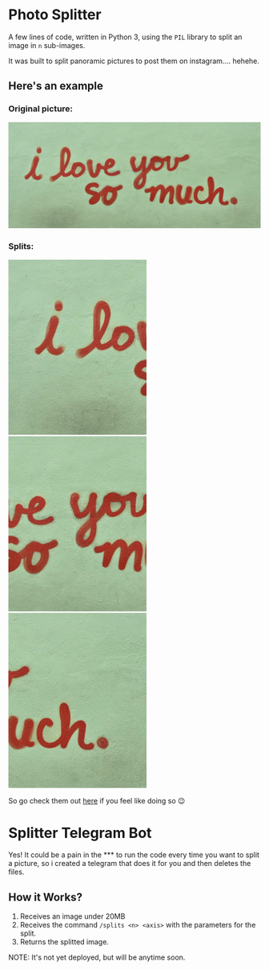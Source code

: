 # Photo Splitter

A few lines of code, written in Python 3, using the `PIL` library to split an image in `n` sub-images.

It was built to split panoramic pictures to post them on instagram.... hehehe. 

## Here's an example

### Original picture:

![Full Image](https://raw.githubusercontent.com/joseluishaddad/PyThings/master/photo_split/readme_imgs/i_love_you_so_much.jpg "Full")

### Splits:
<div>
<img src="https://raw.githubusercontent.com/joseluishaddad/PyThings/master/photo_split/readme_imgs/0.jpg" height="350">
<img src="https://raw.githubusercontent.com/joseluishaddad/PyThings/master/photo_split/readme_imgs/1.jpg" height="350">
<img src="https://raw.githubusercontent.com/joseluishaddad/PyThings/master/photo_split/readme_imgs/2.jpg" height="350">
</div>

So go check them out [here](https://www.instagram.com/josehaddadc) if you feel like doing so :wink:


# Splitter Telegram Bot
Yes! It could be a pain in the *** to run the code every time you want to split a picture, so i created a telegram that does it for you and then deletes the files.

## How it Works?
1. Receives an image under 20MB
2. Receives the command `/splits <n> <axis>` with the parameters for the split.
3. Returns the splitted image.

NOTE: It's not yet deployed, but will be anytime soon.